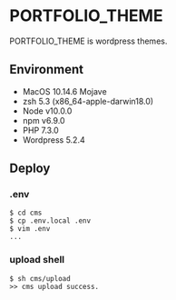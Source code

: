 # PORTFOLIO_THEME

PORTFOLIO_THEME is wordpress themes.

## Environment 

* MacOS 10.14.6 Mojave
* zsh 5.3 (x86_64-apple-darwin18.0)
* Node v10.0.0
* npm v6.9.0
* PHP 7.3.0
* Wordpress 5.2.4

## Deploy

### .env

```
$ cd cms
$ cp .env.local .env
$ vim .env
...
```

### upload shell

```
$ sh cms/upload
>> cms upload success.
```

